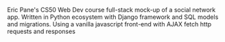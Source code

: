 Eric Pane's CS50 Web Dev course full-stack mock-up of a social network app.  Written in Python ecosystem with Django framework and SQL models and migrations.  Using a vanilla javascript front-end with AJAX fetch http requests and responses
